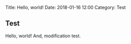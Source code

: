 Title: Hello, world!
Date: 2018-01-16 12:00
Category: Test

## Test

Hello, world!
And, modification test.

